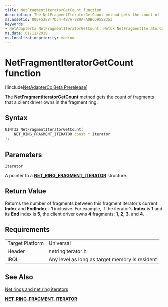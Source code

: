 ```yaml
---
title: NetFragmentIteratorGetCount function
description: The NetFragmentIteratorGetCount method gets the count of fragments that a client driver owns in the fragment ring.
ms.assetid: 800F52E8-7D54-4B7A-9B9A-A0BCD955B353
keywords:
- NetAdapterCx NetFragmentIteratorGetCount, NetCx NetFragmentIteratorGetCount
ms.date: 01/11/2019
ms.localizationpriority: medium
---
```


# NetFragmentIteratorGetCount function

[!include[NetAdapterCx Beta Prerelease](../netcx-beta-prerelease.md)]

The **NetFragmentIteratorGetCount** method gets the count of fragments that a client driver owns in the fragment ring.

## Syntax

```cpp
UINT32 NetFragmentIteratorGetCount(
    NET_RING_FRAGMENT_ITERATOR const * Iterator
);
```

## Parameters

`Iterator`

A pointer to a [**NET_RING_FRAGMENT_ITERATOR**](net-ring-fragment-iterator.md) structure.

## Return Value

Returns the number of fragments between this fragment iterator's current **Index** and **EndIndex - 1** inclusive. For example, if the iterator's **Index** is **1** and its **End** index is **5**, the client driver owns **4** fragments: **1**, **2**, **3**, and **4**.

## Requirements

|  |  |
| --- | --- |
| Target Platform | Universal |
| Header | netringiterator.h |
| IRQL | Any level as long as target memory is resident |

## See Also

[Net rings and net ring iterators](net-rings-and-net-ring-iterators.md)

[**NET_RING_FRAGMENT_ITERATOR**](net-ring-fragment-iterator.md)